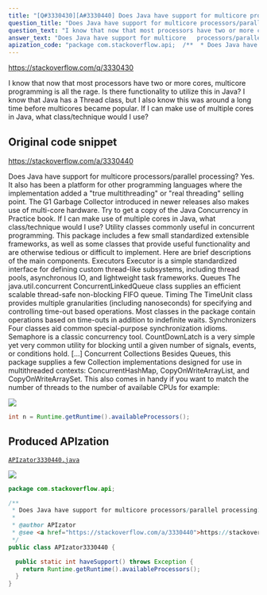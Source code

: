```yaml
---
title: "[Q#3330430][A#3330440] Does Java have support for multicore processors/parallel processing?"
question_title: "Does Java have support for multicore processors/parallel processing?"
question_text: "I know that now that most processors have two or more cores, multicore programming is all the rage. Is there functionality to utilize this in Java? I know that Java has a Thread class, but I also know this was around a long time before multicores became popular. If I can make use of multiple cores in Java, what class/technique would I use?"
answer_text: "Does Java have support for multicore   processors/parallel processing? Yes. It also has been a platform for other programming languages where the implementation added a \"true multithreading\" or \"real threading\" selling point. The G1 Garbage Collector introduced in newer releases also makes use of multi-core hardware. Try to get a copy of the Java Concurrency in Practice book. If I can make use of multiple cores in   Java, what class/technique would I   use? Utility classes commonly useful in   concurrent programming. This package   includes a few small standardized   extensible frameworks, as well as some   classes that provide useful   functionality and are otherwise   tedious or difficult to implement.   Here are brief descriptions of the   main components. Executors Executor is a simple standardized interface for defining custom thread-like subsystems, including thread pools, asynchronous IO, and lightweight task frameworks. Queues The java.util.concurrent ConcurrentLinkedQueue class supplies an efficient scalable thread-safe non-blocking FIFO queue. Timing The TimeUnit class provides multiple granularities (including nanoseconds) for specifying and controlling time-out based operations. Most classes in the package contain operations based on time-outs in addition to indefinite waits. Synchronizers Four classes aid common special-purpose synchronization idioms. Semaphore is a classic concurrency tool. CountDownLatch is a very simple yet very common utility for blocking until a given number of signals, events, or conditions hold. [...] Concurrent Collections Besides Queues, this package supplies a few Collection implementations designed for use in multithreaded contexts: ConcurrentHashMap, CopyOnWriteArrayList, and CopyOnWriteArraySet. This also comes in handy if you want to match the number of threads to the number of available CPUs for example:"
apization_code: "package com.stackoverflow.api;  /**  * Does Java have support for multicore processors/parallel processing?  *  * @author APIzator  * @see <a href=\"https://stackoverflow.com/a/3330440\">https://stackoverflow.com/a/3330440</a>  */ public class APIzator3330440 {    public static int haveSupport() throws Exception {     return Runtime.getRuntime().availableProcessors();   } }"
---
```


https://stackoverflow.com/q/3330430

I know that now that most processors have two or more cores, multicore programming is all the rage. Is there functionality to utilize this in Java? I know that Java has a Thread class, but I also know this was around a long time before multicores became popular. If I can make use of multiple cores in Java, what class/technique would I use?



## Original code snippet

https://stackoverflow.com/a/3330440

Does Java have support for multicore
  processors/parallel processing?
Yes. It also has been a platform for other programming languages where the implementation added a &quot;true multithreading&quot; or &quot;real threading&quot; selling point. The G1 Garbage Collector introduced in newer releases also makes use of multi-core hardware.
Try to get a copy of the Java Concurrency in Practice book.
If I can make use of multiple cores in
  Java, what class/technique would I
  use?
Utility classes commonly useful in
  concurrent programming. This package
  includes a few small standardized
  extensible frameworks, as well as some
  classes that provide useful
  functionality and are otherwise
  tedious or difficult to implement.
  Here are brief descriptions of the
  main components.
Executors
Executor is a simple standardized interface for defining custom thread-like subsystems, including thread pools, asynchronous IO, and lightweight task frameworks.
Queues
The java.util.concurrent ConcurrentLinkedQueue class supplies an efficient scalable thread-safe non-blocking FIFO queue.
Timing
The TimeUnit class provides multiple granularities (including nanoseconds) for specifying and controlling time-out based operations. Most classes in the package contain operations based on time-outs in addition to indefinite waits.
Synchronizers
Four classes aid common special-purpose synchronization idioms. Semaphore is a classic concurrency tool. CountDownLatch is a very simple yet very common utility for blocking until a given number of signals, events, or conditions hold. [...]
Concurrent Collections
Besides Queues, this package supplies a few Collection implementations designed for use in multithreaded contexts: ConcurrentHashMap, CopyOnWriteArrayList, and CopyOnWriteArraySet.
This also comes in handy if you want to match the number of threads to the number of available CPUs for example:

<div class="code-logo"><img src="/stackoverflow.png" /></div>

```java
int n = Runtime.getRuntime().availableProcessors();
```

## Produced APIzation

[`APIzator3330440.java`](https://github.com/pasqualesalza/apization/raw/main/data/search/APIzator3330440.java)

<div class="code-logo"><img src="/apizator.png" /></div>

```java
package com.stackoverflow.api;

/**
 * Does Java have support for multicore processors/parallel processing?
 *
 * @author APIzator
 * @see <a href="https://stackoverflow.com/a/3330440">https://stackoverflow.com/a/3330440</a>
 */
public class APIzator3330440 {

  public static int haveSupport() throws Exception {
    return Runtime.getRuntime().availableProcessors();
  }
}

```